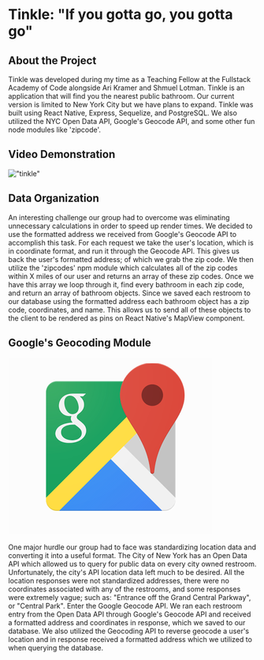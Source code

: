 # Tinkle: "If you gotta go, you gotta go"

## About the Project

Tinkle was developed during my time as a Teaching Fellow at the Fullstack Academy of Code alongside Ari Kramer and Shmuel Lotman. Tinkle is an application that will find you the nearest public bathroom. Our current version is limited to New York City but we have plans to expand. Tinkle was built using React Native, Express, Sequelize, and PostgreSQL. We also utilized the NYC Open Data API, Google's Geocode API, and some other fun node modules like 'zipcode'.

## Video Demonstration

!["tinkle"](https://www.youtube.com/watch?v=ByQMJd4s3zM)

## Data Organization

An interesting challenge our group had to overcome was eliminating unnecessary calculations in order to speed up render times. We decided to use the formatted address we received from Google's Geocode API to accomplish this task. For each request we take the user's location, which is in coordinate format, and run it through the Geocode API. This gives us back the user's formatted address; of which we grab the zip code. We then utilize the 'zipcodes' npm module which calculates all of the zip codes within X miles of our user and returns an array of these zip codes. Once we have this array we loop through it, find every bathroom in each zip code, and return an array of bathroom objects. Since we saved each restroom to our database using the formatted address each bathroom object has a zip code, coordinates, and name. This allows us to send all of these objects to the client to be rendered as pins on React Native's MapView component. 

## Google's Geocoding Module

!["Google"](google.png)

One major hurdle our group had to face was standardizing location data and converting it into a useful format. The City of New York has an Open Data API which allowed us to query for public data on every city owned restroom. Unfortunately, the city's API location data left much to be desired. All the location responses were not standardized addresses, there were no coordinates associated with any of the restrooms, and some responses were extremely vague; such as: "Entrance off the Grand Central Parkway", or "Central Park". Enter the Google Geocode API. We ran each restroom entry from the Open Data API through Google's Geocode API and received a formatted address and coordinates in response, which we saved to our database. We also utilized the Geocoding API to reverse geocode a user's location and in response received a formatted address which we utilized to when querying the database. 